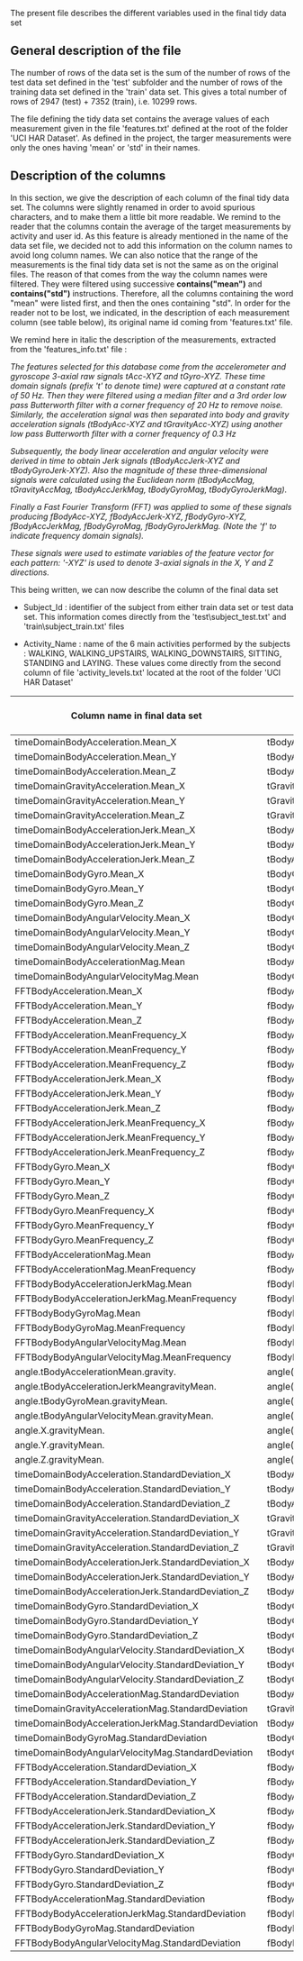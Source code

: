 The present file describes the different variables used in the final tidy data set 


## General description of the file 

The number of rows of the data set is the sum of the number of rows of the test data set defined in the 'test' subfolder and the number of rows of the training data set 
defined in the 'train' data set. This gives a total number of rows of 2947 (test) + 7352 (train), i.e. 10299 rows.

The file defining the tidy data set contains the average values of each measurement given in the file 'features.txt' defined at the root of the folder 'UCI HAR Dataset'.
As defined in the project, the targer measurements were only the ones having 'mean' or 'std' in their names.

## Description of the columns

In this section, we give the description of each column of the final tidy data set. The columns were slightly renamed in order to avoid spurious characters, and to make them a little bit more readable. 
We remind to the reader that the columns contain the average of the target measurements by activity and user id. 
As this feature is already mentioned in the name of the data set file, we decided not to add this information on the column names to avoid long column names.
We can also notice that the range of the measurements is the final tidy data set is not the same as on the original files. The reason of that comes from the way the column names were filtered. They were filtered using successive **contains("mean")** and **contains("std")** instructions. Therefore, all the columns containing the word "mean" were listed first, and then the ones containing "std". 
In order for the reader not to be lost, we indicated, in the description of each measurement column (see table below), its original name id coming from 'features.txt' file. 


We remind here in italic the description of the measurements, extracted from the 'features_info.txt' file :

*The features selected for this database come from the accelerometer and gyroscope 3-axial raw signals tAcc-XYZ and tGyro-XYZ. These time domain signals (prefix 't' to denote time) were captured at a constant rate of 50 Hz. Then they were filtered using a median filter and a 3rd order low pass Butterworth filter with a corner frequency of 20 Hz to remove noise. Similarly, the acceleration signal was then separated into body and gravity acceleration signals (tBodyAcc-XYZ and tGravityAcc-XYZ) using another low pass Butterworth filter with a corner frequency of 0.3 Hz*

*Subsequently, the body linear acceleration and angular velocity were derived in time to obtain Jerk signals (tBodyAccJerk-XYZ and tBodyGyroJerk-XYZ). Also the magnitude of these three-dimensional signals were calculated using the Euclidean norm (tBodyAccMag, tGravityAccMag, tBodyAccJerkMag, tBodyGyroMag, tBodyGyroJerkMag).*

*Finally a Fast Fourier Transform (FFT) was applied to some of these signals producing fBodyAcc-XYZ, fBodyAccJerk-XYZ, fBodyGyro-XYZ, fBodyAccJerkMag, fBodyGyroMag, fBodyGyroJerkMag. (Note the 'f' to indicate frequency domain signals).*

*These signals were used to estimate variables of the feature vector for each pattern:  '-XYZ' is used to denote 3-axial signals in the X, Y and Z directions.*

This being written, we can now describe the column of the final data set

* Subject_Id 		: identifier of the subject from either train data set or test data set. This information comes directly from the 'test\subject_test.txt' and 'train\subject_train.txt' 
				  files
				  
* Activity_Name	: name of the 6 main activities performed by the subjects : WALKING, WALKING_UPSTAIRS, WALKING_DOWNSTAIRS, SITTING, STANDING and LAYING. These values come directly 
				  from the second column of file 'activity_levels.txt' located at the root of the folder 'UCI HAR Dataset'
				  
Column name in final data set | Original feature name | Original feature id 
----------------------------- | --------------------- | -------------------
timeDomainBodyAcceleration.Mean_X | tBodyAcc-mean()-X  | 1
timeDomainBodyAcceleration.Mean_Y | tBodyAcc-mean()-Y | 2
timeDomainBodyAcceleration.Mean_Z | tBodyAcc-mean()-Z | 3
timeDomainGravityAcceleration.Mean_X | tGravityAcc-mean()-X | 41
timeDomainGravityAcceleration.Mean_Y | tGravityAcc-mean()-Y | 42
timeDomainGravityAcceleration.Mean_Z | tGravityAcc-mean()-Z | 43
timeDomainBodyAccelerationJerk.Mean_X | tBodyAccJerk-mean()-X | 81
timeDomainBodyAccelerationJerk.Mean_Y | tBodyAccJerk-mean()-Y | 82
timeDomainBodyAccelerationJerk.Mean_Z | tBodyAccJerk-mean()-Z | 83
timeDomainBodyGyro.Mean_X | tBodyGyro-mean()-X | 121
timeDomainBodyGyro.Mean_Y | tBodyGyro-mean()-Y | 122
timeDomainBodyGyro.Mean_Z | tBodyGyro-mean()-Z | 123
timeDomainBodyAngularVelocity.Mean_X | tBodyGyroJerk-mean()-X | 161
timeDomainBodyAngularVelocity.Mean_Y | tBodyGyroJerk-mean()-Y | 162
timeDomainBodyAngularVelocity.Mean_Z | tBodyGyroJerk-mean()-Z | 163
timeDomainBodyAccelerationMag.Mean | tBodyAccMag-mean() | 201
timeDomainBodyAngularVelocityMag.Mean | tBodyGyroJerkMag-mean() | 253
FFTBodyAcceleration.Mean_X | fBodyAcc-mean()-X | 266
FFTBodyAcceleration.Mean_Y | fBodyAcc-mean()-Y | 267
FFTBodyAcceleration.Mean_Z | fBodyAcc-mean()-Z | 268
FFTBodyAcceleration.MeanFrequency_X | fBodyAcc-meanFreq()-X | 294
FFTBodyAcceleration.MeanFrequency_Y | fBodyAcc-meanFreq()-Y | 295
FFTBodyAcceleration.MeanFrequency_Z | fBodyAcc-meanFreq()-Z | 296
FFTBodyAccelerationJerk.Mean_X | fBodyAccJerk-mean()-X | 345 
FFTBodyAccelerationJerk.Mean_Y | fBodyAccJerk-mean()-Y | 346 
FFTBodyAccelerationJerk.Mean_Z | fBodyAccJerk-mean()-Z | 347 
FFTBodyAccelerationJerk.MeanFrequency_X | fBodyAccJerk-meanFreq()-X | 373
FFTBodyAccelerationJerk.MeanFrequency_Y | fBodyAccJerk-meanFreq()-Y | 374
FFTBodyAccelerationJerk.MeanFrequency_Z | fBodyAccJerk-meanFreq()-Z | 375
FFTBodyGyro.Mean_X | fBodyGyro-mean()-X | 424
FFTBodyGyro.Mean_Y | fBodyGyro-mean()-Y | 425
FFTBodyGyro.Mean_Z | fBodyGyro-mean()-Z | 426
FFTBodyGyro.MeanFrequency_X | fBodyGyro-meanFreq()-X | 452
FFTBodyGyro.MeanFrequency_Y | fBodyGyro-meanFreq()-Y | 453
FFTBodyGyro.MeanFrequency_Z | fBodyGyro-meanFreq()-Z | 454
FFTBodyAccelerationMag.Mean | fBodyAccMag-mean() | 503
FFTBodyAccelerationMag.MeanFrequency | fBodyAccMag-meanFreq() | 513
FFTBodyBodyAccelerationJerkMag.Mean| fBodyBodyAccJerkMag-mean()| 516
FFTBodyBodyAccelerationJerkMag.MeanFrequency | fBodyBodyAccJerkMag-meanFreq() |526
FFTBodyBodyGyroMag.Mean | fBodyBodyGyroMag-mean() | 529
FFTBodyBodyGyroMag.MeanFrequency | fBodyBodyGyroMag-meanFreq() | 539
FFTBodyBodyAngularVelocityMag.Mean | fBodyBodyGyroJerkMag-mean() | 542
FFTBodyBodyAngularVelocityMag.MeanFrequency | fBodyBodyGyroJerkMag-meanFreq() |552
angle.tBodyAccelerationMean.gravity. | angle(tBodyAccMean,gravity) | 555
angle.tBodyAccelerationJerkMeangravityMean. | angle(tBodyAccJerkMean),gravityMean) | 556
angle.tBodyGyroMean.gravityMean. | angle(tBodyGyroMean,gravityMean) | 557
angle.tBodyAngularVelocityMean.gravityMean. | angle(tBodyGyroJerkMean,gravityMean) | 558
angle.X.gravityMean. | angle(X,gravityMean) | 559
angle.Y.gravityMean. | angle(Y,gravityMean) | 560
angle.Z.gravityMean. | angle(Z,gravityMean) | 561
timeDomainBodyAcceleration.StandardDeviation_X | tBodyAcc-std()-X | 4
timeDomainBodyAcceleration.StandardDeviation_Y | tBodyAcc-std()-Y | 5
timeDomainBodyAcceleration.StandardDeviation_Z | tBodyAcc-std()-Z | 6
timeDomainGravityAcceleration.StandardDeviation_X | tGravityAcc-std()-X | 44
timeDomainGravityAcceleration.StandardDeviation_Y | tGravityAcc-std()-Y | 45
timeDomainGravityAcceleration.StandardDeviation_Z | tGravityAcc-std()-Z | 46
timeDomainBodyAccelerationJerk.StandardDeviation_X | tBodyAccJerk-std()-X | 84
timeDomainBodyAccelerationJerk.StandardDeviation_Y | tBodyAccJerk-std()-Y | 85
timeDomainBodyAccelerationJerk.StandardDeviation_Z | tBodyAccJerk-std()-Z | 86
timeDomainBodyGyro.StandardDeviation_X | tBodyGyro-std()-X | 124
timeDomainBodyGyro.StandardDeviation_Y | tBodyGyro-std()-Y | 125
timeDomainBodyGyro.StandardDeviation_Z | tBodyGyro-std()-Z | 126
timeDomainBodyAngularVelocity.StandardDeviation_X | tBodyGyroJerk-std()-X | 164
timeDomainBodyAngularVelocity.StandardDeviation_Y | tBodyGyroJerk-std()-Y | 165
timeDomainBodyAngularVelocity.StandardDeviation_Z | tBodyGyroJerk-std()-Z | 166
timeDomainBodyAccelerationMag.StandardDeviation | tBodyAccMag-std() | 202
timeDomainGravityAccelerationMag.StandardDeviation | tGravityAccMag-std() | 215
timeDomainBodyAccelerationJerkMag.StandardDeviation | tBodyAccJerkMag-std() | 228
timeDomainBodyGyroMag.StandardDeviation | tBodyGyroMag-std() | 241
timeDomainBodyAngularVelocityMag.StandardDeviation | tBodyGyroJerkMag-std() | 254
FFTBodyAcceleration.StandardDeviation_X | fBodyAcc-std()-X | 269
FFTBodyAcceleration.StandardDeviation_Y | fBodyAcc-std()-Y | 270
FFTBodyAcceleration.StandardDeviation_Z | fBodyAcc-std()-Z | 271
FFTBodyAccelerationJerk.StandardDeviation_X | fBodyAccJerk-std()-X | 348
FFTBodyAccelerationJerk.StandardDeviation_Y | fBodyAccJerk-std()-Y | 349
FFTBodyAccelerationJerk.StandardDeviation_Z | fBodyAccJerk-std()-Z | 350
FFTBodyGyro.StandardDeviation_X | fBodyGyro-std()-X | 427
FFTBodyGyro.StandardDeviation_Y | fBodyGyro-std()-Y | 428
FFTBodyGyro.StandardDeviation_Z | fBodyGyro-std()-Z | 429
FFTBodyAccelerationMag.StandardDeviation | fBodyAccMag-std() | 504
FFTBodyBodyAccelerationJerkMag.StandardDeviation | fBodyBodyAccJerkMag-std() | 517
FFTBodyBodyGyroMag.StandardDeviation | fBodyBodyGyroMag-std() | 530
FFTBodyBodyAngularVelocityMag.StandardDeviation | fBodyBodyGyroJerkMag-std() | 543





